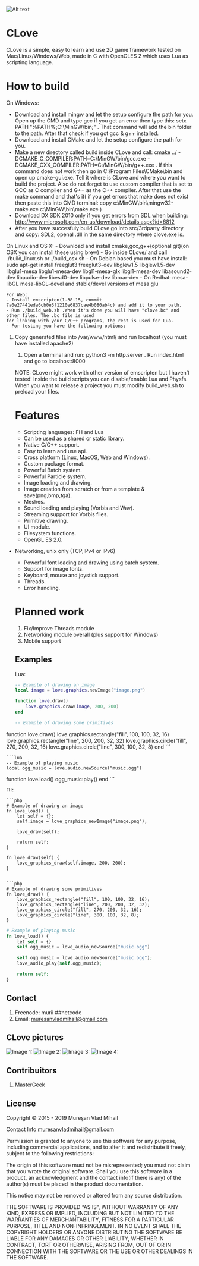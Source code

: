 ![Alt text](opt/CLoveLogo.png?raw=true "CLove")

CLove
=====
CLove is a simple, easy to learn and use 2D game framework tested on
Mac/Linux/Windows/Web, made in C with OpenGLES 2 which uses Lua as scripting language.

How to build
============
On Windows:
- Download and install mingw and let the setup configure the path for you.
Open up the CMD and type gcc if you get an error then type this: setx PATH "%PATH%;C:\MinGW\bin;" . That command will add
the bin folder to the path.
After that check if you got gcc & g++ installed.
- Download and install CMake and let the setup configure the path for you.
- Make a new directory called build inside CLove and call:
cmake ../ -DCMAKE_C_COMPILER:PATH=C:/MinGW/bin/gcc.exe -DCMAKE_CXX_COMPILER:PATH=C:/MinGW/bin/g++.exe . If this command
does not work then go in C:\Program Files\CMake\bin and open up cmake-gui.exe. Tell it where is CLove and where you want to build the   project. Also do not forget to use custom compiler that is set to GCC as C compiler and G++ as the C++ compiler.
After that use the make command and that's it( if you get errors that make does not exist then paste this into CMD terminal:
		copy c:\MinGW\bin\mingw32-make.exe c:\MinGW\bin\make.exe )
- Download DX SDK 2010 only if you get errors from SDL when building: http://www.microsoft.com/en-us/download/details.aspx?id=6812
- After you have succesfuly build CLove go into src/3rdparty directory and copy: SDL2, openal .dll in the same directory where clove.exe is.


On Linux and OS X:
	- Download and install cmake,gcc,g++(optional git)(on OSX you can install these using brew)
	- Go inside CLove/ and call ./build_linux.sh or ./build_osx.sh
	- On Debian based you must have install:
	sudo apt-get install freeglut3 freeglut3-dev libglew1.5 libglew1.5-dev
	libglu1-mesa libglu1-mesa-dev libgl1-mesa-glx libgl1-mesa-dev libasound2-dev
	libaudio-dev libesd0-dev libpulse-dev libroar-dev
	- On Redhat: mesa-libGL mesa-libGL-devel and stable/devel versions of mesa glu


	For Web:
	- Install emscripten(1.38.15, commit 7a0e27441eda6cb0e3f1210e6837cae4b080ab4c) and add it to your path.
	- Run ./build_web.sh .When it's done you will have "clove.bc" and other files. The .bc file is used
	for linking with your C/C++ programs, the rest is used for Lua.
	- For testing you have the following options:
1. Copy generated files into /var/www/html/ and run localhost (you must have installed apache2)
	1. Open a terminal and run: python3 -m http.server . Run index.html and go to localhost:8000


	NOTE:
	CLove might work with other version of emscripten but I haven't tested!
	Inside the build scripts you can disable/enable Lua and Physfs.
	When you want to release a project you must modify build_web.sh to preload your files.

	Features
	========
	- Scripting languages: FH and Lua
	- Can be used as a shared or static library.
	- Native C/C++ support.
	- Easy to learn and use api.
	- Cross platform (Linux, MacOS, Web and Windows).
	- Custom package format.
	- Powerful Batch system.
	- Powerful Particle system.
	- Image loading and drawing.
	- Image creation from scratch or from a template & save(png,bmp,tga).
	- Meshes.
	- Sound loading and playing (Vorbis and Wav).
	- Streaming support for Vorbis files.
	- Primitive drawing.
	- UI module.
	- Filesystem functions.
	- OpenGL ES 2.0.
- Networking, unix only (TCP,IPv4 or IPv6)
	- Powerful font loading and drawing using batch system.
	- Support for image fonts.
	- Keyboard, mouse and joystick support.
	- Threads.
	- Error handling.

	Planned work
	============
	1. Fix/Improve Threads module
	1. Networking module overall (plus support for Windows)
	1. Mobile support

	Examples
	--------

	Lua:

	```lua
	-- Example of drawing an image
	local image = love.graphics.newImage("image.png")

	function love.draw()
		love.graphics.draw(image, 200, 200)
	end
	```

	```lua
	-- Example of drawing some primitives
function love.draw()
	love.graphics.rectangle("fill", 100, 100, 32, 16)
	love.graphics.rectangle("line", 200, 200, 32, 32)
	love.graphics.circle("fill", 270, 200, 32, 16)
	love.graphics.circle("line", 300, 100, 32, 8)
	end
	```

	```lua
	-- Example of playing music
	local ogg_music = love.audio.newSource("music.ogg")
function love.load()
	ogg_music:play()
	end
	```

	FH:

	```php
	# Example of drawing an image
	fn love_load() {
		let self = {};
		self.image = love_graphics_newImage("image.png");

		love_draw(self);

		return self;
	}

	fn love_draw(self) {
		love_graphics_draw(self.image, 200, 200);
	}
```

```php
# Example of drawing some primitives
fn love_draw() {
	love_graphics_rectangle("fill", 100, 100, 32, 16);
	love_graphics_rectangle("line", 200, 200, 32, 32);
	love_graphics_circle("fill", 270, 200, 32, 16);
	love_graphics_circle("line", 300, 100, 32, 8);
}
```

```php
# Example of playing music
fn love_load() {
	let self = {}
	self.ogg_music = love_audio_newSource("music.ogg")

	self.ogg_music = love.audio.newSource("music.ogg");
	love_audio_play(self.ogg_music);

	return self;
}
```


Contact
-------

1. Freenode: murii ##netcode
1. Email: muresanvladmihail@gmail.com


CLove pictures
-----------------------------

![Image 1:](opt/data/4.png?raw=true "See examples folder")
![Image 2:](opt/data/1.png?raw=true "Web")
![Image 3:](opt/data/2.png?raw=true "Linux")
![Image 4:](opt/data/3.png?raw=true "Os X")

Contribuitors
-------------
1. MasterGeek


License
-------

Copyright © 2015 - 2019 Mureșan Vlad Mihail

Contact Info muresanvladmihail@gmail.com

Permission is granted to anyone to use this software for any purpose, including commercial applications, and to alter it and redistribute it freely, subject to the following restrictions:

The origin of this software must not be misrepresented; you must not claim that you wrote the original software. Shall you use this software in a product, an acknowledgment and the contact info(if there is any) of the author(s) must be placed in the product documentation.

This notice may not be removed or altered from any source distribution.

THE SOFTWARE IS PROVIDED “AS IS”, WITHOUT WARRANTY OF ANY KIND, EXPRESS OR IMPLIED, INCLUDING BUT NOT LIMITED TO THE WARRANTIES OF MERCHANTABILITY, FITNESS FOR A PARTICULAR PURPOSE, TITLE AND NON-INFRINGEMENT. IN NO EVENT SHALL THE COPYRIGHT HOLDERS OR ANYONE DISTRIBUTING THE SOFTWARE BE LIABLE FOR ANY DAMAGES OR OTHER LIABILITY, WHETHER IN CONTRACT, TORT OR OTHERWISE, ARISING FROM, OUT OF OR IN CONNECTION WITH THE SOFTWARE OR THE USE OR OTHER DEALINGS IN THE SOFTWARE.
